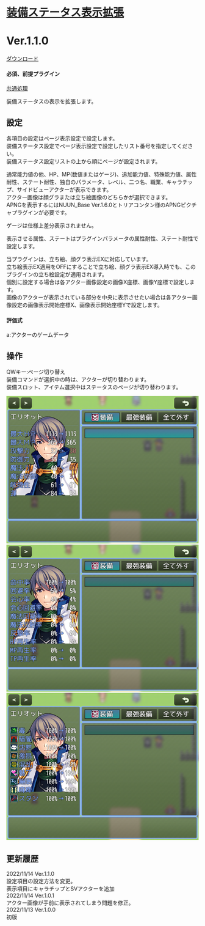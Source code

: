 # [装備ステータス表示拡張](https://raw.githubusercontent.com/nuun888/MZ/master/NUUN_EquipStatusEX.js)
# Ver.1.1.0
[ダウンロード](https://raw.githubusercontent.com/nuun888/MZ/master/NUUN_EquipStatusEX.js)  
#### 必須、前提プラグイン
[共通処理](https://github.com/nuun888/MZ/blob/master/README/Base.md)  

装備ステータスの表示を拡張します。  

## 設定
各項目の設定はページ表示設定で設定します。  
装備ステータス設定でページ表示設定で設定したリスト番号を指定してください。  
装備ステータス設定リストの上から順にページが設定されます。  

通常能力値の他、HP、MP(数値またはゲージ)、追加能力値、特殊能力値、属性耐性、ステート耐性、独自のパラメータ、レベル、二つ名、職業、キャラチップ、サイドビューアクターが表示できます。  
アクター画像は顔グラまたは立ち絵画像のどちらかが選択できます。  
APNGを表示するにはNUUN_Base Ver.1.6.0とトリアコンタン様のAPNGピクチャプラグインが必要です。  

ゲージは仕様上差分表示されません。  

表示させる属性、ステートはプラグインパラメータの属性耐性、ステート耐性で設定します。  

当プラグインは、立ち絵、顔グラ表示EXに対応しています。  
立ち絵表示EX適用をOFFにすることで立ち絵、顔グラ表示EX導入時でも、このプラグインの立ち絵設定が適用されます。  
個別に設定する場合は各アクター画像設定の画像X座標、画像Y座標で設定します。  
画像のアクターが表示されている部分を中央に表示させたい場合は各アクター画像設定の画像表示開始座標X、画像表示開始座標Yで設定します。  

#### 評価式
a:アクターのゲームデータ

## 操作
QWキー:ページ切り替え  
装備コマンドが選択中の時は、アクターが切り替わります。  
装備スロット、アイテム選択中はステータスのページが切り替わります。  

![画像](img/EquipStatusEX1.png)  
![画像](img/EquipStatusEX2.png)  
![画像](img/EquipStatusEX3.png)  


## 更新履歴
2022/11/14 Ver.1.1.0  
設定項目の設定方法を変更。  
表示項目にキャラチップとSVアクターを追加  
2022/11/14 Ver.1.0.1  
アクター画像が手前に表示されてしまう問題を修正。  
2022/11/13 Ver.1.0.0  
初版  
